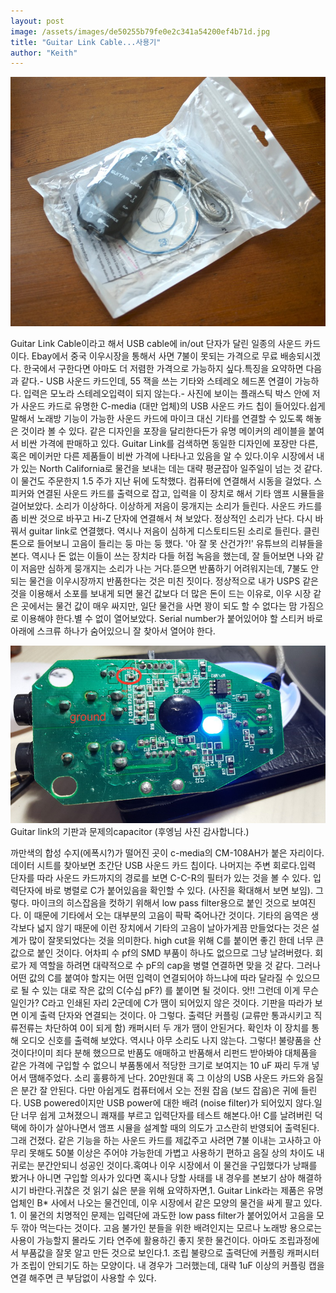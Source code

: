 ```yaml
---
layout: post
image: /assets/images/de50255b79fe0e2c341a54200ef4b71d.jpg
title: "Guitar Link Cable...사용기"
author: "Keith"
---
```


![image](/assets/images/de50255b79fe0e2c341a54200ef4b71d.jpg)

Guitar Link Cable이라고 해서 USB cable에 in/out 단자가 달린 일종의 사운드 카드이다. Ebay에서 중국 이우시장을 통해서 사면 7불이 못되는 가격으로 무료 배송되시겠다. 한국에서 구한다면 아마도 더 저렴한 가격으로 가능하지 싶다.특징을 요약하면 다음과 같다.- USB 사운드 카드인데, 55 잭을 쓰는 기타와 스테레오 헤드폰 연결이 가능하다. 입력은 모노라 스테레오입력이 되지 않는다.- 사진에 보이는 플래스틱 박스 안에 저가 사운드 카드로 유명한 C-media (대만 업체)의 USB 사운드 카드 칩이 들어있다.쉽게 말해서 노래방 기능이 가능한 사운드 카드에 마이크 대신 기타를 연결할 수 있도록 해놓은 것이라 볼 수 있다. 같은 디자인을 포장을 달리한다든가 유명 메이커의 레이블을 붙여서 비싼 가격에 판매하고 있다. Guitar Link를 검색하면 동일한 디자인에 포장만 다른, 혹은 메이커만 다른 제품들이 비싼 가격에 나타나고 있음을 알 수 있다.이우 시장에서 내가 있는 North California로 물건을 보내는 데는 대략 평균잡아 일주일이 넘는 것 같다. 이 물건도 주문한지 1.5 주가 지난 뒤에 도착했다. 컴퓨터에 연결해서 시동을 걸었다. 스피커와 연결된 사운드 카드를 출력으로 잡고, 입력을 이 장치로 해서 기타 앰프 시뮬들을 걸어보았다. 소리가 이상하다. 이상하게 저음이 뭉개지는 소리가 들린다. 사운드 카드를 좀 비싼 것으로 바꾸고 Hi-Z 단자에 연결해서 쳐 보았다. 정상적인 소리가 난다. 다시 바꿔서 guitar link로 연결했다. 역시나 저음이 심하게 디스토티드된 소리로 들린다. 클린 톤으로 들어보니 고음이 들리는 둥 마는 둥 했다. '아 잘 못 산건가?!' 유튜브의 리뷰들을 본다. 역시나 돈 없는 이들이 쓰는 장치라 다들 허접 녹음을 했는데, 잘 들어보면 나와 같이 저음만 심하게 뭉개지는 소리가 나는 거다.뜯으면 반품하기 어려워지는데, 7불도 안되는 물건을 이우시장까지 반품한다는 것은 미친 짓이다. 정상적으로 내가 USPS 같은 것을 이용해서 소포를 보내게 되면 물건 값보다 더 많은 돈이 드는 이유로, 이우 시장 같은 곳에서는 물건 값이 매우 싸지만, 일단 물건을 사면 꽝이 되도 할 수 없다는 맘 가짐으로 이용해야 한다.별 수 없이 열어보았다. Serial number가 붙어있어야 할 스티커 바로 아래에 스크류 하나가 숨어있으니 잘 찾아서 열어야 한다.

![image](/assets/images/1f63492d66fbf905f7637aba07fb2b8a.jpg)Guitar link의 기판과 문제의capacitor (후엥님 사진 감사합니다.)

까만색의 합성 수지(에폭시?)가 떨어진 곳이 c-media의 CM-108AH가 붙은 자리이다. 데이터 시트를 찾아보면 초간단 USB 사운드 카드 칩이다. 나머지는 주변 회로다.입력 단자를 따라 사운드 카드까지의 경로를 보면 C-C-R의 필터가 있는 것을 볼 수 있다. 입력단자에 바로 병렬로 C가 붙어있음을 확인할 수 있다. (사진을 확대해서 보면 보임). 그렇다. 마이크의 히스잡음을 컷하기 위해서 low pass filter용으로 붙인 것으로 보여진다. 이 때문에 기타에서 오는 대부분의 고음이 팍팍 죽어나간 것이다. 기타의 음역은 생각보다 넓지 않기 때문에 이런 장치에서 기타의 고음이 날아가게끔 만들었다는 것은 설계가 많이 잘못되었다는 것을 의미한다. high cut을 위해 C를 붙이면 좋긴 한데 너무 큰 값으로 붙인 것이다. 어차피 수 pf의 SMD 부품이 하나도 없으므로 그냥 날려버렸다. 회로가 제 역할을 하려면 대략적으로 수 pF의 cap을 병렬 연결하면 맞을 것 같다. 그러나 어떤 값의 C를 붙여야 할지는 어떤 입력이 연결되어야 하느냐에 따라 달라질 수 있으므로 될 수 있는 대로 작은 값의 C(수십 pF?) 를 붙이면 될 것이다. 앗!! 그런데 이게 무슨 일인가? C라고 인쇄된 자리 2군데에 C가 땜이 되어있지 않은 것이다. 기판을 따라가 보면 이게 출력 단자와 연결되는 것이다. 아 그렇다. 출력단 커플링 (교류만 통과시키고 직류전류는 차단하여 0이 되게 함) 캐퍼시터 두 개가 땜이 안된거다. 확인차 이 장치를 통해 오디오 신호를 출력해 보았다. 역시나 아무 소리도 나지 않는다. 그렇다! 불량품을 산 것이다!이미 죄다 분해 했으므로 반품도 애매하고 반품해서 리펀드 받아봐야 대체품을 같은 가격에 구입할 수 없으니 부품통에서 적당한 크기로 보여지는 10 uF 짜리 두개 넣어서 땜해주었다. 소리 훌륭하게 난다. 20만원대 혹 그 이상의 USB 사운드 카드와 음질은 분간 잘 안된다. 다만 아쉽게도 컴퓨터에서 오는 전원 잡음 (보드 잡음)은 귀에 들린다. USB powered이지만 USB power에 대한 배려 (noise filter)가 되어있지 않다.일단 너무 쉽게 고쳐졌으니 쾌재를 부르고 입력단자를 테스트 해본다.아! C를 날려버린 덕택에 하이가 살아나면서 앰프 시뮬을 설계할 때의 의도가 고스란히 반영되어 출력된다. 그래 건졌다. 같은 기능을 하는 사운드 카드를 제값주고 사려면 7불 이내는 고사하고 아무리 못해도 50불 이상은 주어야 가능한데 가볍고 사용하기 편하고 음질 상의 차이도 내 귀로는 분간안되니 성공인 것이다.혹여나 이우 시장에서 이 물건을 구입했다가 낭패를 봤거나 아니면 구입할 의사가 있다면 혹시나 당할 사태를 내 경우를 본보기 삼아 해결하시기 바란다.귀찮은 것 읽기 싫은 분을 위해 요약하자면,1. Guitar Link라는 제품은 유명 업체인 B* 사에서 나오는 물건인데, 이우 시장에서 같은 모양의 물건을 싸게 팔고 있다. 1. 이 물건의 치명적인 문제는 입력단에 과도한 low pass filter가 붙어있어서 고음을 모두 깎아 먹는다는 것이다. 고음 불가인 분들을 위한 배려인지는 모르나 노래방 용으로는 사용이 가능할지 몰라도 기타 연주에 활용하긴 좋지 못한 물건이다. 아마도 조립과정에서 부품값을 잘못 알고 만든 것으로 보인다.1. 조립 불량으로 출력단에 커플링 캐퍼시터가 조립이 안되기도 하는 모양이다. 내 경우가 그러했는데, 대략 1uF 이상의 커플링 캡을 연결 해주면 큰 부담없이 사용할 수 있다. 





